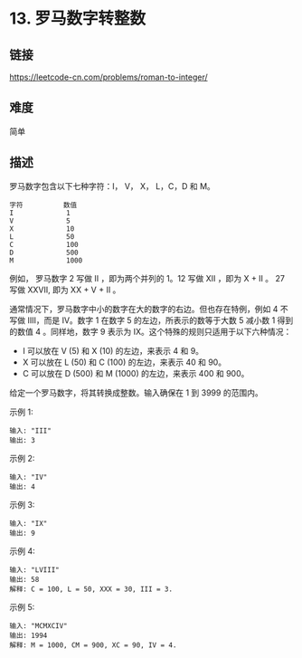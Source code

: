 # 13. 罗马数字转整数

## 链接
https://leetcode-cn.com/problems/roman-to-integer/

## 难度
简单

## 描述

罗马数字包含以下七种字符：I， V， X， L，C，D 和 M。  
```text
字符          数值
I             1
V             5
X             10
L             50
C             100
D             500
M             1000
```

例如， 罗马数字 2 写做 II ，即为两个并列的 1。12 写做 XII ，即为 X + II 。 27 写做  XXVII, 即为 XX + V + II 。

通常情况下，罗马数字中小的数字在大的数字的右边。但也存在特例，例如 4 不写做 IIII，而是 IV。数字 1 在数字 5 的左边，所表示的数等于大数 5 减小数 1 得到的数值 4 。同样地，数字 9 表示为 IX。这个特殊的规则只适用于以下六种情况：  
- I 可以放在 V (5) 和 X (10) 的左边，来表示 4 和 9。
- X 可以放在 L (50) 和 C (100) 的左边，来表示 40 和 90。 
- C 可以放在 D (500) 和 M (1000) 的左边，来表示 400 和 900。

给定一个罗马数字，将其转换成整数。输入确保在 1 到 3999 的范围内。  

示例 1:
```text
输入: "III"
输出: 3
```

示例 2:
```text
输入: "IV"
输出: 4
```
示例 3:
```text
输入: "IX"
输出: 9
```
示例 4:
```text
输入: "LVIII"
输出: 58
解释: C = 100, L = 50, XXX = 30, III = 3.
```
示例 5:
```text
输入: "MCMXCIV"
输出: 1994
解释: M = 1000, CM = 900, XC = 90, IV = 4.
```
